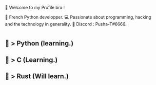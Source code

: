 
 👋 Welcome to my Profile bro !

 🚀  French Python developper.
 💻  Passionate about programming, hacking and the technology in generality.
 🤝  Discord : Pusha-T#6666.

>~~~~~~~~~~~~~~~~~~~~~~~~~~~~

🔸 > Python (learning.)
---
🔸 > C (Learning.)
---
🔸 > Rust (Will learn.)
---
